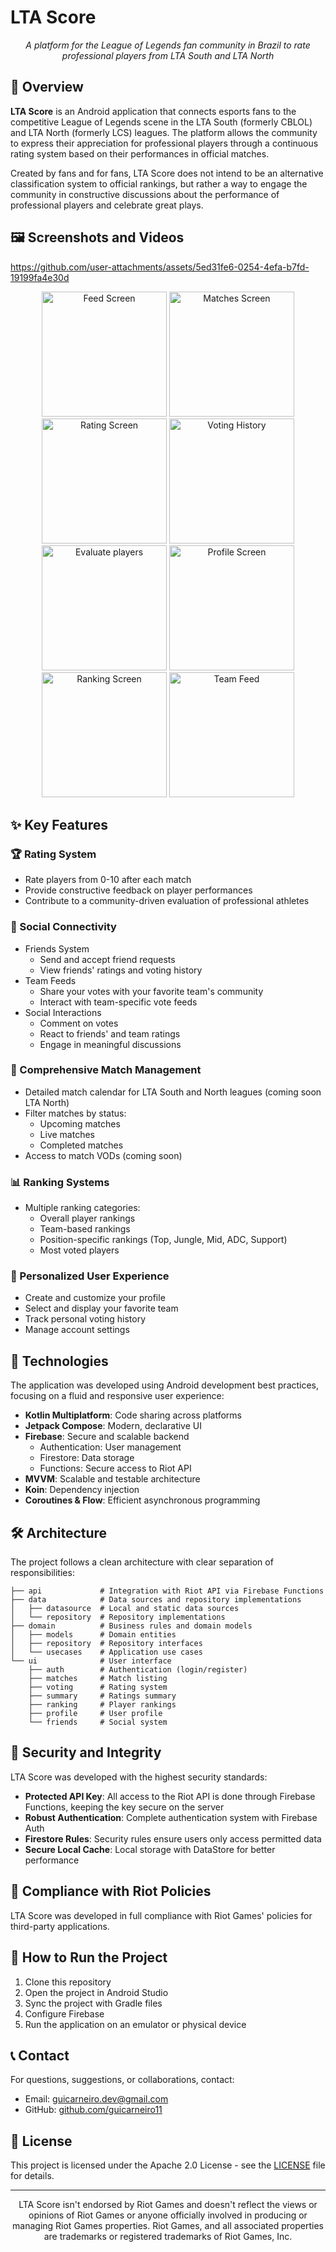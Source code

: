 # LTA Score

<div align="center">

*A platform for the League of Legends fan community in Brazil to rate professional players from LTA South and LTA North*
</div>

## 📌 Overview

**LTA Score** is an Android application that connects esports fans to the competitive League of Legends scene in the LTA South (formerly CBLOL) and LTA North (formerly LCS) leagues. The platform allows the community to express their appreciation for professional players through a continuous rating system based on their performances in official matches.

Created by fans and for fans, LTA Score does not intend to be an alternative classification system to official rankings, but rather a way to engage the community in constructive discussions about the performance of professional players and celebrate great plays.

## 🖼️ Screenshots and Videos

https://github.com/user-attachments/assets/5ed31fe6-0254-4efa-b7fd-19199fa4e30d

<div align="center">
<img src="https://i.imgur.com/6qNVClO.png" alt="Feed Screen" width="200"/>
<img src="https://i.imgur.com/OzLRTbn.png" alt="Matches Screen" width="200"/>
<img src="https://i.imgur.com/pED3Etb.png" alt="Rating Screen" width="200"/>
<img src="https://i.imgur.com/ZswdWWV.png" alt="Voting History" width="200"/>
<img src="https://i.imgur.com/AZiSZYf.png" alt="Evaluate players" width="200"/>
<img src="https://i.imgur.com/j9Q0PWA.png" alt="Profile Screen" width="200"/>
<img src="https://i.imgur.com/uFlyeFx.png" alt="Ranking Screen" width="200"/>
<img src="https://i.imgur.com/1Z4ZKa4.png" alt="Team Feed" width="200"/>
</div>

## ✨ Key Features

### 🏆 Rating System
- Rate players from 0-10 after each match
- Provide constructive feedback on player performances
- Contribute to a community-driven evaluation of professional athletes

### 🤝 Social Connectivity
- Friends System
  * Send and accept friend requests
  * View friends' ratings and voting history
- Team Feeds
  * Share your votes with your favorite team's community
  * Interact with team-specific vote feeds
- Social Interactions
  * Comment on votes
  * React to friends' and team ratings
  * Engage in meaningful discussions

### 📅 Comprehensive Match Management
- Detailed match calendar for LTA South and North leagues (coming soon LTA North)
- Filter matches by status:
  * Upcoming matches
  * Live matches
  * Completed matches
- Access to match VODs (coming soon)

### 📊 Ranking Systems
- Multiple ranking categories:
  * Overall player rankings
  * Team-based rankings
  * Position-specific rankings (Top, Jungle, Mid, ADC, Support)
  * Most voted players

### 👤 Personalized User Experience
- Create and customize your profile
- Select and display your favorite team
- Track personal voting history
- Manage account settings

## 🔧 Technologies

The application was developed using Android development best practices, focusing on a fluid and responsive user experience:

- **Kotlin Multiplatform**: Code sharing across platforms
- **Jetpack Compose**: Modern, declarative UI
- **Firebase**: Secure and scalable backend
  - Authentication: User management
  - Firestore: Data storage
  - Functions: Secure access to Riot API
- **MVVM**: Scalable and testable architecture
- **Koin**: Dependency injection
- **Coroutines & Flow**: Efficient asynchronous programming

## 🛠️ Architecture

The project follows a clean architecture with clear separation of responsibilities:

```
├── api             # Integration with Riot API via Firebase Functions
├── data            # Data sources and repository implementations
│   ├── datasource  # Local and static data sources
│   └── repository  # Repository implementations
├── domain          # Business rules and domain models
│   ├── models      # Domain entities
│   ├── repository  # Repository interfaces
│   └── usecases    # Application use cases
└── ui              # User interface
    ├── auth        # Authentication (login/register)
    ├── matches     # Match listing
    ├── voting      # Rating system
    ├── summary     # Ratings summary
    ├── ranking     # Player rankings
    ├── profile     # User profile
    └── friends     # Social system
```

## 🔐 Security and Integrity

LTA Score was developed with the highest security standards:

- **Protected API Key**: All access to the Riot API is done through Firebase Functions, keeping the key secure on the server
- **Robust Authentication**: Complete authentication system with Firebase Auth
- **Firestore Rules**: Security rules ensure users only access permitted data
- **Secure Local Cache**: Local storage with DataStore for better performance

## 📝 Compliance with Riot Policies

LTA Score was developed in full compliance with Riot Games' policies for third-party applications.

## 🚀 How to Run the Project

1. Clone this repository
2. Open the project in Android Studio
3. Sync the project with Gradle files
4. Configure Firebase
5. Run the application on an emulator or physical device

## 📞 Contact

For questions, suggestions, or collaborations, contact:

- Email: guicarneiro.dev@gmail.com
- GitHub: [github.com/guicarneiro11](https://github.com/guicarneiro11)

## 📜 License

This project is licensed under the Apache 2.0 License - see the [LICENSE](LICENSE) file for details.

---

<div align="center">
<p>LTA Score isn't endorsed by Riot Games and doesn't reflect the views or opinions of Riot Games or anyone officially involved in producing or managing Riot Games properties. Riot Games, and all associated properties are trademarks or registered trademarks of Riot Games, Inc.</p>
</div>
